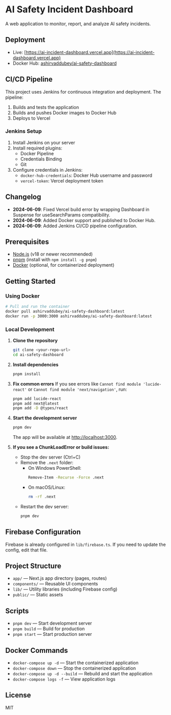 # AI Safety Incident Dashboard

A web application to monitor, report, and analyze AI safety incidents.

## Deployment
- Live: [https://ai-incident-dashboard.vercel.app](https://ai-incident-dashboard.vercel.app)
- Docker Hub: [ashirvaddubey/ai-safety-dashboard](https://hub.docker.com/r/ashirvaddubey/ai-safety-dashboard)

## CI/CD Pipeline
This project uses Jenkins for continuous integration and deployment. The pipeline:
1. Builds and tests the application
2. Builds and pushes Docker images to Docker Hub
3. Deploys to Vercel

### Jenkins Setup
1. Install Jenkins on your server
2. Install required plugins:
   - Docker Pipeline
   - Credentials Binding
   - Git
3. Configure credentials in Jenkins:
   - `docker-hub-credentials`: Docker Hub username and password
   - `vercel-token`: Vercel deployment token

## Changelog
- **2024-06-09**: Fixed Vercel build error by wrapping Dashboard in Suspense for useSearchParams compatibility.
- **2024-06-09**: Added Docker support and published to Docker Hub.
- **2024-06-09**: Added Jenkins CI/CD pipeline configuration.

## Prerequisites
- [Node.js](https://nodejs.org/) (v18 or newer recommended)
- [pnpm](https://pnpm.io/) (install with `npm install -g pnpm`)
- [Docker](https://www.docker.com/) (optional, for containerized deployment)

## Getting Started

### Using Docker
```bash
# Pull and run the container
docker pull ashirvaddubey/ai-safety-dashboard:latest
docker run -p 3000:3000 ashirvaddubey/ai-safety-dashboard:latest
```

### Local Development
1. **Clone the repository**
   ```sh
   git clone <your-repo-url>
   cd ai-safety-dashboard
   ```

2. **Install dependencies**
   ```sh
   pnpm install
   ```

3. **Fix common errors**
   If you see errors like `Cannot find module 'lucide-react'` or `Cannot find module 'next/navigation'`, run:
   ```sh
   pnpm add lucide-react
   pnpm add next@latest
   pnpm add -D @types/react
   ```

4. **Start the development server**
   ```sh
   pnpm dev
   ```
   The app will be available at [http://localhost:3000](http://localhost:3000).

5. **If you see a ChunkLoadError or build issues:**
   - Stop the dev server (Ctrl+C)
   - Remove the `.next` folder:
     - On Windows PowerShell:
       ```sh
       Remove-Item -Recurse -Force .next
       ```
     - On macOS/Linux:
       ```sh
       rm -rf .next
       ```
   - Restart the dev server:
     ```sh
     pnpm dev
     ```

## Firebase Configuration
Firebase is already configured in `lib/firebase.ts`. If you need to update the config, edit that file.

## Project Structure
- `app/` — Next.js app directory (pages, routes)
- `components/` — Reusable UI components
- `lib/` — Utility libraries (including Firebase config)
- `public/` — Static assets

## Scripts
- `pnpm dev` — Start development server
- `pnpm build` — Build for production
- `pnpm start` — Start production server

## Docker Commands
- `docker-compose up -d` — Start the containerized application
- `docker-compose down` — Stop the containerized application
- `docker-compose up -d --build` — Rebuild and start the application
- `docker-compose logs -f` — View application logs

## License
MIT 